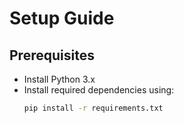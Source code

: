 # Setup Guide
## Prerequisites
- Install Python 3.x
- Install required dependencies using:
  ```bash
  pip install -r requirements.txt

